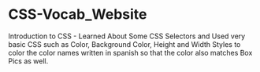 # CSS-Vocab_Website
Introduction to CSS - Learned About Some CSS Selectors and Used very basic CSS such as Color, Background Color, Height and Width Styles to color the color names written in spanish so that the color also matches Box Pics as well. 
